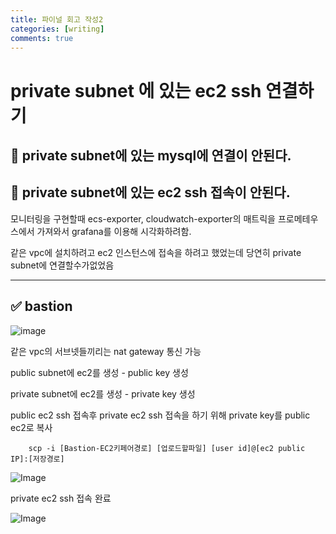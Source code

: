 ```yaml
---
title: 파이널 회고 작성2
categories: [writing]
comments: true
---
```



#  private subnet 에 있는 ec2 ssh 연결하기
##  🤔 private subnet에 있는 mysql에 연결이 안된다.
## 🤔 private subnet에 있는 ec2 ssh 접속이 안된다.
모니터링을 구현할때 ecs-exporter, cloudwatch-exporter의 매트릭을 프로메테우스에서 가져와서 grafana를 이용해 시각화하려함.

같은 vpc에 설치하려고 ec2 인스턴스에 접속을 하려고 했었는데 당연히 private subnet에 연결할수가없었음

---

## ✅  bastion 

![image](https://github.com/cs-devops-bootcamp/devops-04-Final-Team1/assets/127801771/0c538371-2c8b-46f6-8390-83c4d202bd8a)

같은 vpc의 서브넷들끼리는 nat gateway 통신 가능 

public subnet에 ec2를 생성 - public key 생성

private subnet에 ec2를 생성 - private key 생성

public ec2 ssh 접속후 private ec2 ssh 접속을 하기 위해 private key를 public ec2로 복사

        scp -i [Bastion-EC2키페어경로] [업로드할파일] [user id]@[ec2 public IP]:[저장경로]


![Image](https://github.com/cs-devops-bootcamp/devops-04-Final-Team1/assets/127801771/2c73167d-2f43-42af-a9e2-386b46894418)


private ec2 ssh 접속 완료



![Image](https://github.com/cs-devops-bootcamp/devops-04-Final-Team1/assets/127801771/e6f9d8a4-b834-425d-8c62-b154e6912a9f)

